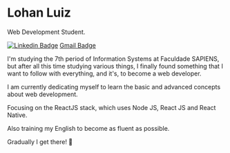 # Lohan Luiz

Web Development Student.

[![Linkedin Badge](https://img.shields.io/badge/-Lohan%20Luiz-%237159c1)](https://www.linkedin.com/in/lohan-luiz-65a6451b5/)
[Gmail Badge](https://img.shields.io/badge/-lohanluiz12%40gmail.com-%237159c1)

I'm studying the 7th period of Information Systems at Faculdade SAPIENS, but after all this time studying various things, I finally found something that I want to follow with everything, and it's, to become a web developer.

I am currently dedicating myself to learn the basic and advanced concepts about web development. 

Focusing on the ReactJS stack, which uses Node JS, React JS and React Native.

Also training my English to become as fluent as possible.


Gradually I get there! 🚀
